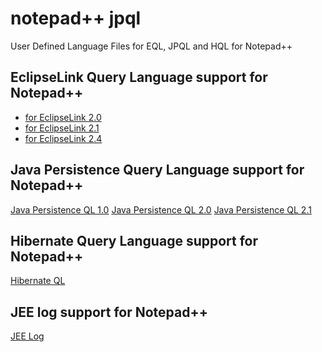 # notepad++ jpql
User Defined Language Files for EQL, JPQL and HQL for Notepad++

EclipseLink Query Language support for Notepad++
---
* [for EclipseLink 2.0](npp.EQL2_0.xml)
* [for EclipseLink 2.1](npp.EQL2_1.xml)
* [for EclipseLink 2.4](npp.EQL2_4.xml)

Java Persistence Query Language support for Notepad++
---
[Java Persistence QL 1.0](npp.JPQL1_0.xml)
[Java Persistence QL 2.0](npp.JPQL2_0.xml)
[Java Persistence QL 2.1](npp.JPQL2_1.xml)

Hibernate Query Language support for Notepad++
---
[Hibernate QL](npp.hibernate.xml)

JEE log support for Notepad++
---
[JEE Log](npp.jeelog.xml)
